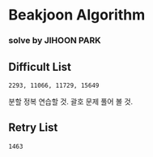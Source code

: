 # Beakjoon Algorithm
### solve by JIHOON PARK
## Difficult List
 ```2293, 11066, 11729, 15649```
 
 분할 정복 연습할 것. 괄호 문제 풀어 볼 것.
 
 ## Retry List
 ```1463```
